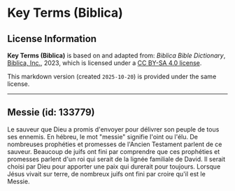 # Key Terms (Biblica)

## License Information

**Key Terms (Biblica)** is based on and adapted from: _Biblica Bible Dictionary_, [Biblica, Inc.](https://www.biblica.com/), 2023, which is licensed under a [CC BY-SA 4.0 license](https://creativecommons.org/licenses/by-sa/4.0/legalcode.en).

This markdown version (created `2025-10-20`) is provided under the same license.



--------------------------------

## Messie (id: 133779)

Le sauveur que Dieu a promis d'envoyer pour délivrer son peuple de tous ses ennemis. En hébreu, le mot "messie" signifie l'oint ou l'élu. De nombreuses prophéties et promesses de l'Ancien Testament parlent de ce sauveur. Beaucoup de juifs ont fini par comprendre que ces prophéties et promesses parlent d'un roi qui serait de la lignée familiale de David. Il serait choisi par Dieu pour apporter une paix qui durerait pour toujours. Lorsque Jésus vivait sur terre, de nombreux juifs ont fini par croire qu'il est le Messie.


